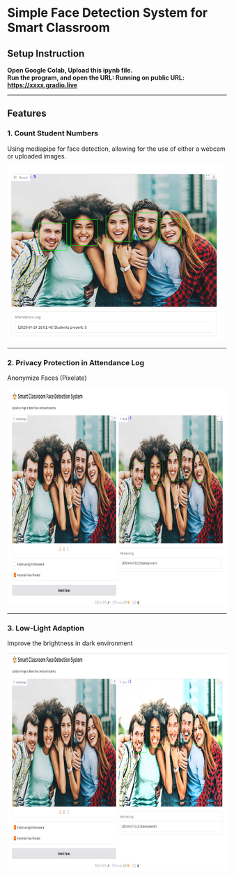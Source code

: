 # Simple Face Detection System for Smart Classroom

## Setup Instruction

**Open Google Colab, Upload this ipynb file.**  
**Run the program, and open the URL:  Running on public URL: https://xxxx.gradio.live**  

---

## Features

### 1. Count Student Numbers
Using mediapipe for face detection, allowing for the use of either a webcam or uploaded images.

<img src="screenshots/noMask.png" alt="face" width="500" height="400">

---

### 2. Privacy Protection in Attendance Log
Anonymize Faces (Pixelate)

<img src="screenshots/face.png" alt="Anonymize" width="600" height="500">

---

### 3. Low-Light Adaption
Improve the brightness in dark environment

<img src="screenshots/low_light.png" alt="Low-Light Enhancement" width="600" height="500">

